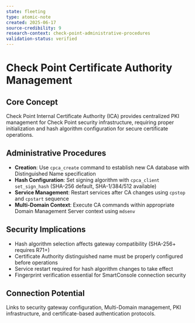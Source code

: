 ```yaml
---
state: fleeting
type: atomic-note
created: 2025-06-17
source-credibility: 9
research-context: check-point-administrative-procedures
validation-status: verified
---
```


# Check Point Certificate Authority Management

## Core Concept
Check Point Internal Certificate Authority (ICA) provides centralized PKI management for Check Point security infrastructure, requiring proper initialization and hash algorithm configuration for secure certificate operations.

## Administrative Procedures
- **Creation**: Use `cpca_create` command to establish new CA database with Distinguished Name specification
- **Hash Configuration**: Set signing algorithm with `cpca_client set_sign_hash` (SHA-256 default, SHA-1/384/512 available)
- **Service Management**: Restart services after CA changes using `cpstop` and `cpstart` sequence
- **Multi-Domain Context**: Execute CA commands within appropriate Domain Management Server context using `mdsenv`

## Security Implications
- Hash algorithm selection affects gateway compatibility (SHA-256+ requires R71+)
- Certificate Authority distinguished name must be properly configured before operations
- Service restart required for hash algorithm changes to take effect
- Fingerprint verification essential for SmartConsole connection security

## Connection Potential
Links to security gateway configuration, Multi-Domain management, PKI infrastructure, and certificate-based authentication protocols.